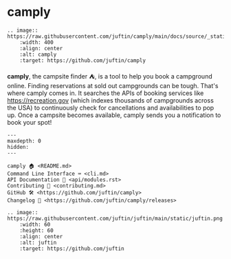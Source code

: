 # camply

```{eval-rst}
.. image:: https://raw.githubusercontent.com/juftin/camply/main/docs/source/_static/camply.svg
    :width: 400
    :align: center
    :alt: camply
    :target: https://github.com/juftin/camply
```

**camply**, the campsite finder ⛺️, is a tool to help you book a campground online. Finding
reservations at sold out campgrounds can be tough. That's where camply comes in. It searches the
APIs of booking services like https://recreation.gov (which indexes thousands of campgrounds across
the USA) to continuously check for cancellations and availabilities to pop up. Once a campsite
becomes available, camply sends you a notification to book your spot!


```{toctree}
---
maxdepth: 0
hidden:
---

camply 🏠 <README.md>
Command Line Interface ⌨️ <cli.md>
API Documentation 🤖 <api/modules.rst>
Contributing 👥 <contributing.md>
GitHub 🛠 <https://github.com/juftin/camply>
Changelog 📝 <https://github.com/juftin/camply/releases>
```

```{eval-rst}
.. image:: https://raw.githubusercontent.com/juftin/juftin/main/static/juftin.png
    :width: 60
    :height: 60
    :align: center
    :alt: juftin
    :target: https://github.com/juftin
```
